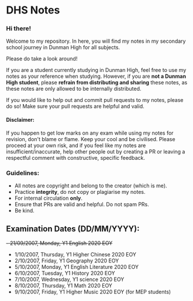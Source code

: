 # DHS Notes
### Hi there!
Welcome to my repository. In here, you will find my notes in my secondary school journey in Dunman High for all subjects.

Please do take a look around! 

If you are a student currently studying in Dunman High, feel free to use my notes as your reference when studying. However, if you are **not a Dunman High student**, please **refrain from distributing and sharing** these notes, as these notes are only allowed to be internally distributed.

If you would like to help out and commit pull requests to my notes, please do so! Make sure your pull requests are helpful and valid.

#### Disclaimer:
If you happen to get low marks on any exam while using my notes for revision, don't blame or flame. Keep your cool and be civilised. Please proceed at your own risk, and if you feel like my notes are insufficient/inaccurate, help other people out by creating a PR or leaving a respectful comment with constructive, specific feedback.

### Guidelines:
- All notes are copyright and belong to the creator (which is me).
- Practice **integrity**, do not copy or plagiarise my notes.
- For internal circulation **only**.
- Ensure that PRs are valid and helpful. Do not spam PRs.
- Be kind.

## Examination Dates (DD/MM/YYYY):
~~- 21/09/2007, Monday, Y1 English 2020 EOY~~
- 1/10/2007, Thursday, Y1 Higher Chinese 2020 EOY
- 2/10/2007, Friday, Y1 Geography 2020 EOY
- 5/10/2007, Monday, Y1 English Literature 2020 EOY
- 6/10/2007, Tuesday, Y1 History 2020 EOY
- 7/10/2007, Wednesday, Y1 science 2020 EOY
- 8/10/2007, Thursday, Y1 Math 2020 EOY
- 9/10/2007, Friday, Y1 Higher Music 2020 EOY (for MEP students)
